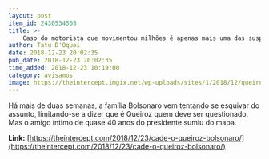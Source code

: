 ```yaml
---
layout: post
item_id: 2430534508
title: >-
    Caso do motorista que movimentou milhões é apenas mais uma das suspeitas de mutreta do clã Bolsonaro
author: Tatu D'Oquei
date: 2018-12-23 20:02:35
pub_date: 2018-12-23 20:02:35
time_added: 2018-12-23 10:19:00
category: avisamos
image: https://theintercept.imgix.net/wp-uploads/sites/1/2018/12/queiroz-1545508488.jpg?auto=compress%2Cformat&q=90&fit=crop&w=1200&h=800
---
```


Há mais de duas semanas, a família Bolsonaro vem tentando se esquivar do assunto, limitando-se a dizer que é Queiroz quem deve ser questionado. Mas o amigo íntimo de quase 40 anos do presidente sumiu do mapa.

**Link:** [https://theintercept.com/2018/12/23/cade-o-queiroz-bolsonaro/](https://theintercept.com/2018/12/23/cade-o-queiroz-bolsonaro/)

